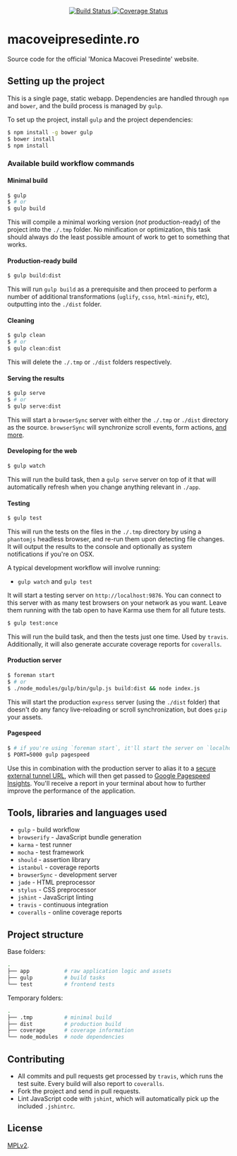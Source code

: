 <p align="center">
  <a href="https://travis-ci.org/readfwd/macovei" target="_blank">
    <img src="https://travis-ci.org/readfwd/macovei.svg?branch=master" title="Build Status" />
  </a>
  <a href='https://coveralls.io/r/readfwd/macovei?branch=master'>
    <img src='https://coveralls.io/repos/readfwd/macovei/badge.png?branch=master' alt='Coverage Status' />
  </a>
</p>

# macoveipresedinte.ro

Source code for the official 'Monica Macovei Presedinte' website.

## Setting up the project

This is a single page, static webapp. Dependencies are handled through `npm` and `bower`, and the build process is managed by `gulp`.

To set up the project, install `gulp` and the project dependencies:

```bash
$ npm install -g bower gulp
$ bower install
$ npm install
```

### Available build workflow commands

#### Minimal build

```bash
$ gulp
$ # or
$ gulp build
```

This will compile a minimal working version (*not* production-ready) of the project into the `./.tmp` folder. No minification or optimization, this task should always do the least possible amount of work to get to something that works.

#### Production-ready build

```bash
$ gulp build:dist
```

This will run `gulp build` as a prerequisite and then proceed to perform a number of additional transformations (`uglify`, `csso`, `html-minify`, etc), outputting into the `./dist` folder.

#### Cleaning

```bash
$ gulp clean
$ # or
$ gulp clean:dist
```

This will delete the `./.tmp` or `./dist` folders respectively.

#### Serving the results

```bash
$ gulp serve
$ # or
$ gulp serve:dist
```

This will start a `browserSync` server with either the `./.tmp` or `./dist` directory as the source. `browserSync` will synchronize scroll events, form actions, [and more](http://www.browsersync.io).

#### Developing for the web

```bash
$ gulp watch
```

This will run the build task, then a `gulp serve` server on top of it that will automatically refresh when you change anything relevant in `./app`.

#### Testing

```bash
$ gulp test
```

This will run the tests on the files in the `./.tmp` directory by using a `phantomjs` headless browser, and re-run them upon detecting file changes. It will output the results to the console and optionally as system notifications if you're on OSX.

A typical development workflow will involve running:

* `gulp watch` and `gulp test`

It will start a testing server on `http://localhost:9876`. You can connect to this server with as many test browsers on your network as you want. Leave them running with the tab open to have Karma use them for all future tests.

```bash
$ gulp test:once
```

This will run the build task, and then the tests just one time. Used by `travis`. Additionally, it will also generate accurate coverage reports for `coveralls`.

#### Production server

```bash
$ foreman start
$ # or
$ ./node_modules/gulp/bin/gulp.js build:dist && node index.js
```

This will start the production `express` server (using the `./dist` folder) that doesn't do any fancy live-reloading or scroll synchronization, but does `gzip` your assets.

#### Pagespeed

```bash
$ # if you're using `foreman start`, it'll start the server on `localhost:5000`
$ PORT=5000 gulp pagespeed
```

Use this in combination with the production server to alias it to a [secure external tunnel URL](https://ngrok.com), which will then get passed to [Google Pagespeed Insights](https://developers.google.com/speed/pagespeed/insights/). You'll receive a report in your terminal about how to further improve the performance of the application.

## Tools, libraries and languages used

* `gulp` - build workflow
* `browserify` - JavaScript bundle generation
* `karma` - test runner
* `mocha` - test framework
* `should` - assertion library
* `istanbul` - coverage reports
* `browserSync` - development server
* `jade` - HTML preprocessor
* `stylus` - CSS preprocessor
* `jshint` - JavaScript linting
* `travis` - continuous integration
* `coveralls` - online coverage reports

## Project structure

Base folders:

```bash
.
├── app           # raw application logic and assets
├── gulp          # build tasks
└── test          # frontend tests
```

Temporary folders:

```bash
.
├── .tmp          # minimal build
├── dist          # production build
├── coverage      # coverage information
└── node_modules  # node dependencies
```

## Contributing

* All commits and pull requests get processed by `travis`, which runs the test suite. Every build will also report to `coveralls`.
* Fork the project and send in pull requests.
* Lint JavaScript code with `jshint`, which will automatically pick up the included `.jshintrc`.

## License

[MPLv2](license.txt).
